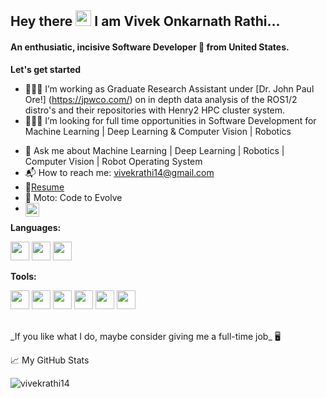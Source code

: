 
<!--
**vivekrathi14/vivekrathi14** is a ✨ _special_ ✨ repository because its `README.md` (this file) appears on your GitHub profile.

Here are some ideas to get you started:

- 👨🏻‍🎓 I’m currently working as Graduate Research Assistant under Dr. John Paul Ore on depth analysis of the ROS1/2 distro's and their repositories for language specific feature exploration, recursive depth strategy, Python Embeddings in various ROS related architecture files with Henry2 HPC cluster system.
- 🧑🏻‍💻 I’m looking for full time opportunities in Software Development for Machine Learning | Deep Learning & Computer Vision | Robotics 
- 🤔 I’m looking for help with interactions and connecting to the professionals & like minded people in the industry to carve a niche for myself.
- 💬 Ask me about ML (Machine Learning) | DL (Deep Learning) | Robotics | Classical CV (Computer Vision) | ROS (Robot Operating System) | Linux (Bash)
- 📫 How to reach me: vivekrathi14@gmail.com
- 😄 Pronouns: He/His/Him
- ⚡ Fun fact: ...
-->






## Hey there <img src="https://media.giphy.com/media/hvRJCLFzcasrR4ia7z/giphy.gif" width="25px"> I am Vivek Onkarnath Rathi... 

#### An enthusiatic, incisive Software Developer 🚀 from United States.


**Let's get started**

- 👨🏻‍🎓 I’m working as Graduate Research Assistant under [Dr. John Paul Ore!] (https://jpwco.com/) on in depth data analysis of the ROS1/2 distro's and their repositories with Henry2 HPC cluster system.
- 🧑🏻‍💻 I’m looking for full time opportunities in Software Development for Machine Learning | Deep Learning & Computer Vision | Robotics 
<?ignore - 🤔 I’m looking for help with interactions and connecting to the professionals & like minded people in the industry to carve a niche for myself. for language specific feature exploration, recursive depth strategy, Python Embeddings in various ROS related architecture files ?>
- 💬 Ask me about Machine Learning | Deep Learning | Robotics | Computer Vision | Robot Operating System
- 📬 How to reach me: vivekrathi14@gmail.com
- 📝[Resume](https://github.com/vivekrathi14/CSC591-Project/files/5793720/VivekRathiResume.pdf)
- 📌 Moto: Code to Evolve
- <a href="https://www.linkedin.com/in/vivekrathi14/"> <img align="left" alt="Vivek's LinkedIN" width="22px" src="https://raw.githubusercontent.com/peterthehan/peterthehan/master/assets/linkedin.svg" />
</a>

**Languages:**  

<code><img height="30" src="https://user-images.githubusercontent.com/25856691/104141371-54e4c780-5384-11eb-9f01-94dadef9d439.png"></code>
<code><img height="30" src="https://user-images.githubusercontent.com/25856691/104141284-ec95e600-5383-11eb-9594-35dc4d1f461a.png"></code>
<code><img height="30" src="https://user-images.githubusercontent.com/25856691/104141347-2f57be00-5384-11eb-82dc-b0a7129c7677.png"></code>

**Tools:**

<code><img height="30" src="https://user-images.githubusercontent.com/25856691/104141443-d63c5a00-5384-11eb-8e85-efb0f6f56282.png"></code>
<code><img height="30" src="https://user-images.githubusercontent.com/25856691/104141459-f1a76500-5384-11eb-9a10-ff28754f8d25.png"></code>
<code><img height="30" src="https://user-images.githubusercontent.com/25856691/104141465-f9670980-5384-11eb-8ab8-8eaec8fbad9c.png"></code>
<code><img height="30" src="https://user-images.githubusercontent.com/25856691/104141474-04ba3500-5385-11eb-9a4d-6e4c4b5f5f46.png"></code>
<code><img height="30" src="https://user-images.githubusercontent.com/25856691/104141478-0b48ac80-5385-11eb-9428-1ff76e207a84.png"></code>
<code><img height="30" src="https://user-images.githubusercontent.com/25856691/104141502-287d7b00-5385-11eb-9341-812bc277442d.png"></code>


<br/>
_If you like what I do, maybe consider giving me a full-time job_ 🖥️ 





📈 My GitHub Stats
<p align="left"> <img src="https://github-readme-stats.vercel.app/api?username=vivekrathi14&show_icons=true&theme=gotham" alt="vivekrathi14" />





